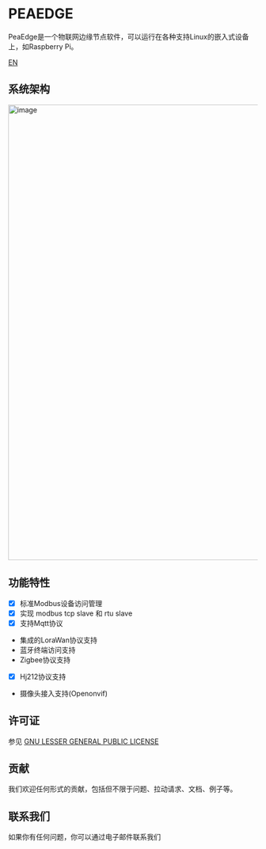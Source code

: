 # PEAEDGE

PeaEdge是一个物联网边缘节点软件，可以运行在各种支持Linux的嵌入式设备上，如Raspberry Pi。

[EN](README.md)

## 系统架构

<img width="921" alt="image" src="https://user-images.githubusercontent.com/377938/194464498-c6fcaef6-b58a-4259-8cbc-ecf9ee1f05fd.png">

## 功能特性

- [x] 标准Modbus设备访问管理
- [x] 实现 modbus tcp slave 和 rtu slave
- [x] 支持Mqtt协议
- 集成的LoraWan协议支持
- 蓝牙终端访问支持
- Zigbee协议支持
- [x] Hj212协议支持
- 摄像头接入支持(Openonvif)

## 许可证

参见 [GNU LESSER GENERAL PUBLIC LICENSE](LICENSE)

## 贡献

我们欢迎任何形式的贡献，包括但不限于问题、拉动请求、文档、例子等。

## 联系我们

如果你有任何问题，你可以通过电子邮件联系我们
